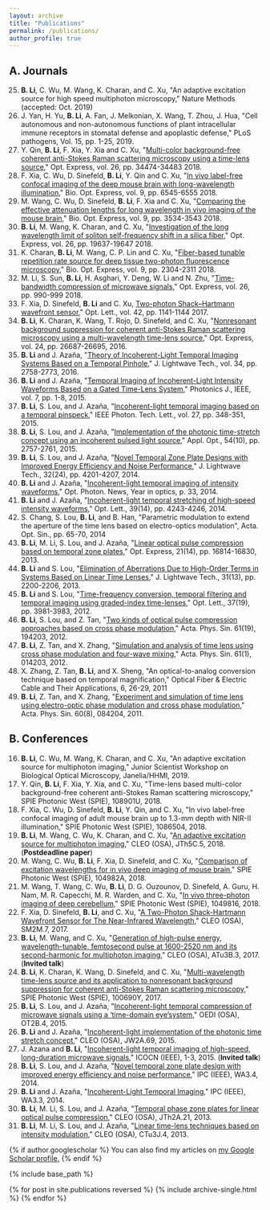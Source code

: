 ```yaml
---
layout: archive
title: "Publications"
permalink: /publications/
author_profile: true
---
```


A. Journals
------
25. **B. Li**, C. Wu, M. Wang, K. Charan, and C. Xu, "An adaptive excitation source for high speed multiphoton microscopy," Nature Methods (accepted: Oct. 2019)
24. J. Yan, H. Yu, **B. Li**, A. Fan, J. Melkonian, X. Wang, T. Zhou, J. Hua, "Cell autonomous and non-autonomous functions of plant intracellular immune receptors in stomatal defense and apoplastic defense," PLoS pathogens, Vol. 15, pp. 1-25, 2019.
23. Y. Qin, **B. Li**, F. Xia, Y. Xia and C. Xu, "[Multi-color background-free coherent anti-Stokes Raman scattering microscopy using a time-lens source](http://bo-li-research.github.io/files/paper-2018-OE-3.pdf)," Opt. Express, vol. 26, pp. 34474-34483 2018.
22. F. Xia, C. Wu, D. Sinefeld, **B. Li**, Y. Qin and C. Xu, "[In vivo label-free confocal imaging of the deep mouse brain with long-wavelength illumination](http://bo-li-research.github.io/files/paper-2018-BOE-3.pdf)," Bio. Opt. Express, vol. 9, pp. 6545-6555 2018.
21. M. Wang, C. Wu, D. Sinefeld, **B. Li**, F. Xia and C. Xu, "[Comparing the effective attenuation lengths for long wavelength in vivo imaging of the mouse brain](http://bo-li-research.github.io/files/paper-2018-BOE-2.pdf)," Bio. Opt. Express, vol. 9, pp. 3534-3543 2018.
20. **B. Li**, M. Wang, K. Charan, and C. Xu, "[Investigation of the long wavelength limit of soliton self-frequency shift in a silica fiber](http://bo-li-research.github.io/files/paper-2018-OE-2.pdf)," Opt. Express, vol. 26, pp. 19637-19647 2018.
19. K. Charan, **B. Li**, M. Wang, C. P. Lin and C. Xu, "[Fiber-based tunable repetition rate source for deep tissue two-photon fluorescence microscopy](http://bo-li-research.github.io/files/paper-2018-BOE-1.pdf)," Bio. Opt. Express, vol. 9, pp. 2304-2311 2018.
18. M. Li, S. Sun, **B. Li**, H. Asghari, Y. Deng, W. Li and N. Zhu, "[Time-bandwidth compression of microwave signals](http://bo-li-research.github.io/files/paper-2018-OE-1.pdf)," Opt. Express, vol. 26, pp. 990-999 2018.
17. F. Xia, D. Sinefeld, **B. Li** and C. Xu, [Two-photon Shack–Hartmann wavefront sensor](http://bo-li-research.github.io/files/paper-2017-OL-1.pdf)," Opt. Lett., vol. 42, pp. 1141-1144 2017.
16. **B. Li**, K. Charan, K. Wang, T. Rojo, D. Sinefeld, and C. Xu, "[Nonresonant background suppression for coherent anti-Stokes Raman scattering microscopy using a multi-wavelength time-lens source](http://bo-li-research.github.io/files/paper-2016-OE-1.pdf)," Opt. Express, vol. 24, pp. 26687-26695, 2016.
15. **B. Li** and J. Azaña, "[Theory of Incoherent-Light Temporal Imaging Systems Based on a Temporal Pinhole](http://bo-li-research.github.io/files/paper-2016-JLT-1.pdf)," J. Lightwave Tech., vol. 34, pp. 2758-2773, 2016.
14. **B. Li** and J. Azaña, "[Temporal Imaging of Incoherent-Light Intensity Waveforms Based on a Gated Time-Lens System](http://bo-li-research.github.io/files/paper-2015-PJ-1.pdf)," Photonics J., IEEE, vol. 7, pp. 1-8, 2015.
13. **B. Li**, S. Lou, and J. Azaña, "[Incoherent-light temporal imaging based on a temporal pinspeck](http://bo-li-research.github.io/files/paper-2015-PTL-1.pdf)," IEEE Photon. Tech. Lett., vol. 27, pp. 348-351, 2015.
12. **B. Li**, S. Lou, and J. Azaña, "[Implementation of the photonic time-stretch concept using an incoherent pulsed light source](http://bo-li-research.github.io/files/paper-2015-AO-1.pdf)," Appl. Opt., 54(10), pp. 2757-2761, 2015.
11. **B. Li**, S. Lou, and J. Azaña, "[Novel Temporal Zone Plate Designs with Improved Energy Efficiency and Noise Performance](http://bo-li-research.github.io/files/paper-2014-JLT-1.pdf)," J. Lightwave Tech., 32(24), pp. 4201-4207, 2014.
10. **B. Li** and J. Azaña, "[Incoherent-light temporal imaging of intensity waveforms](http://bo-li-research.github.io/files/paper-2014-OPN-1.pdf)," Opt. Photon. News, Year in optics, p. 33, 2014.
9. **B. Li** and J. Azaña, "[Incoherent-light temporal stretching of high-speed intensity waveforms](http://bo-li-research.github.io/files/paper-2014-OL-1.pdf)," Opt. Lett., 39(14), pp. 4243-4246, 2014.
8. S. Chang, S. Lou, **B. Li**, and B. Han, "Parametric modulation to extend the aperture of the time lens based on electro-optics modulation", Acta. Opt. Sin., pp. 65-70, 2014
7. **B. Li**, M. Li, S. Lou, and J. Azaña, "[Linear optical pulse compression based on temporal zone plates](http://bo-li-research.github.io/files/paper-2013-OE-1.pdf)," Opt. Express, 21(14), pp. 16814-16830, 2013.
6. **B. Li** and S. Lou, "[Elimination of Aberrations Due to High-Order Terms in Systems Based on Linear Time Lenses](http://bo-li-research.github.io/files/paper-2013-JLT-1.pdf)," J. Lightwave Tech., 31(13), pp. 2200-2206, 2013.
5. **B. Li** and S. Lou, "[Time-frequency conversion, temporal filtering and temporal imaging using graded-index time-lenses](http://bo-li-research.github.io/files/paper-2012-OL-1.pdf)," Opt. Lett., 37(19), pp. 3981-3983, 2012.
4. **B. Li**, S. Lou, and Z. Tan, "[Two kinds of optical pulse compression approaches based on cross phase modulation](http://bo-li-research.github.io/files/paper-2012-APS-2.pdf)," Acta. Phys. Sin. 61(19), 194203, 2012.
3. **B. Li**, Z. Tan, and X. Zhang, "[Simulation and analysis of time lens using cross phase modulation and four-wave mixing](http://bo-li-research.github.io/files/paper-2012-APS-1.pdf)," Acta. Phys. Sin. 61(1), 014203, 2012.
2. X. Zhang, Z. Tan, **B. Li**, and X. Sheng, "An optical-to-analog conversion technique based on temporal magnification," Optical Fiber & Electric Cable and Their Applications, 6, 26-29, 2011
1. **B. Li**, Z. Tan, and X. Zhang, "[Experiment and simulation of time lens using electro-optic phase modulation and cross phase modulation](http://bo-li-research.github.io/files/paper-2011-APS-1.pdf)," Acta. Phys. Sin. 60(8), 084204, 2011.

B. Conferences
------

16. **B. Li**, C. Wu, M. Wang, K. Charan, and C. Xu, "An adaptive excitation source for multiphoton imaging," Junior Scientist Workshop on Biological Optical Microscopy, Janelia/HHMI, 2019.
15. Y. Qin, **B. Li**, F. Xia, Y. Xia, and C. Xu, "Time-lens based multi-color background-free coherent anti-Stokes Raman scattering microscopy," SPIE Photonic West (SPIE), 108901U, 2018.
14. F. Xia, C. Wu, D. Sinefeld, **B. Li**, Y. Qin, and C. Xu, "In vivo label-free confocal imaging of adult mouse brain up to 1.3-mm depth with NIR-II illumination," SPIE Photonic West (SPIE), 1086504, 2018.
13. **B. Li**, M. Wang, C. Wu, K. Charan, and C. Xu, "[An adaptive excitation source for multiphoton imaging](http://bo-li-research.github.io/files/Conference-2018-CLEO_AT-2018-JTh5C.5.pdf)," CLEO (OSA), JTh5C.5, 2018. (**Postdeadline paper**)
12. M. Wang, C. Wu, **B. Li**, F. Xia, D. Sinefeld, and C. Xu, "[Comparison of excitation wavelengths for in vivo deep imaging of mouse brain](http://bo-li-research.github.io/files/Conference-2018-PhotonicWest-1049816.pdf)," SPIE Photonic West (SPIE), 104982A, 2018.
11. M. Wang, T. Wang, C. Wu, **B. Li**, D. G. Ouzounov, D. Sinefeld, A. Guru, H. Nam, M. R. Capecchi, M. R. Warden, and C. Xu, "[In vivo three-photon imaging of deep cerebellum](http://bo-li-research.github.io/files/Conference-2018-PhotonicWest-1049816.pdf)," SPIE Photonic West (SPIE), 1049816, 2018.
10. F. Xia, D. Sinefeld, **B. Li**, and C. Xu, "[A Two-Photon Shack-Hartmann Wavefront Sensor for The Near-Infrared Wavelength](http://bo-li-research.github.io/files/Conference-2017-CLEO_SI-2017-SM2M.7.pdf)," CLEO (OSA), SM2M.7, 2017.
9. **B. Li**, M. Wang, and C. Xu, "[Generation of high-pulse energy, wavelength-tunable, femtosecond pulse at 1600-2520 nm and its second-harmonic for multiphoton imaging](http://bo-li-research.github.io/files/Conference-2017-CLEO_AT-2017-ATu3B.3.pdf)," CLEO (OSA), ATu3B.3, 2017. (**Invited talk**)
8. **B. Li**, K. Charan, K. Wang, D. Sinefeld, and C. Xu, "[Multi-wavelength time-lens source and its application to nonresonant background suppression for coherent anti-Stokes Raman scattering microscopy](http://bo-li-research.github.io/files/Conference-2017-PhotonicWest-100690Y.pdf)," SPIE Photonic West (SPIE), 100690Y, 2017.
7. **B. Li**, S. Lou, and J. Azaña, "[Incoherent-light temporal compression of microwave signals using a ‘time-domain eye’system](http://bo-li-research.github.io/files/Conference-2015-OEDI-2015-OT2B.4.pdf)," OEDI (OSA), OT2B.4, 2015.
6. **B. Li** and J. Azaña, "[Incoherent-light implementation of the photonic time stretch concept](http://bo-li-research.github.io/files/Conference-2015-CLEO_AT-2015-JW2A.69.pdf)," CLEO (OSA), JW2A.69, 2015.
5. J. Azana and **B. Li**, "[Incoherent-light temporal imaging of high-speed, long-duration microwave signals](http://bo-li-research.github.io/files/Conference-2015-ICOCN-07203685.pdf)," ICOCN (IEEE), 1-3, 2015. (**Invited talk**)
4. **B. Li**, S. Lou, and J. Azaña, "[Novel temporal zone plate design with improved energy efficiency and noise performance](http://bo-li-research.github.io/files/Conference-2014-IPC-06995400.pdf)," IPC (IEEE), WA3.4, 2014.
3. **B. Li** and J. Azaña, "[Incoherent-Light Temporal Imaging](http://bo-li-research.github.io/files/Conference-2014-IPC-06995399.pdf)," IPC (IEEE), WA3.3, 2014.
2. **B. Li**, M. Li, S. Lou, and J. Azaña, "[Temporal phase zone plates for linear optical pulse compression](http://bo-li-research.github.io/files/Conference-2013-CLEO_QELS-2013-JTh2A.21.pdf)," CLEO (OSA), JTh2A.21, 2013.
1. **B. Li**, M. Li, S. Lou, and J. Azaña, "[Linear time-lens techniques based on intensity modulation](http://bo-li-research.github.io/files/Conference-2013-CLEO_SI-2013-CTu3J.4.pdf)," CLEO (OSA), CTu3J.4, 2013.


{% if author.googlescholar %}
  You can also find my articles on <u><a href="{{author.googlescholar}}">my Google Scholar profile</a>.</u>
{% endif %}

{% include base_path %}

{% for post in site.publications reversed %}
  {% include archive-single.html %}
{% endfor %}
